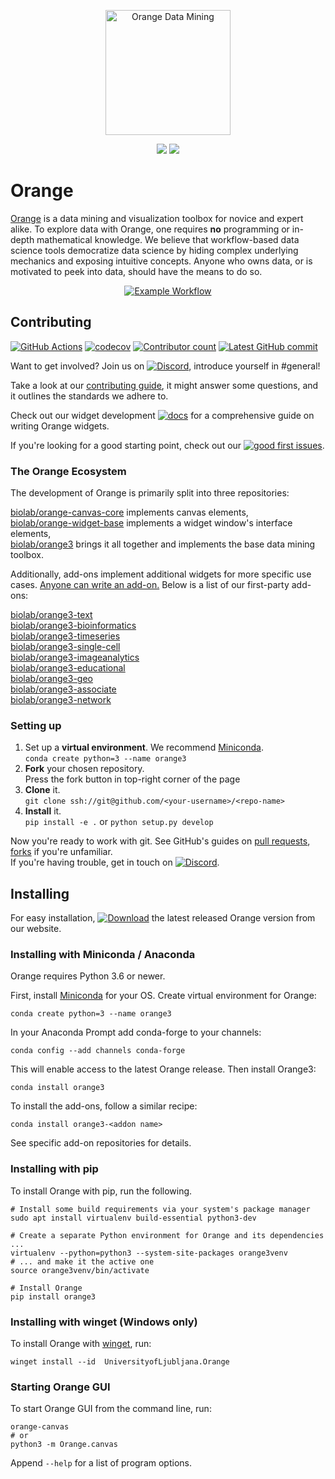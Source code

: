 <p align="center">
    <a href="https://orange.biolab.si/download">
    <img src="https://raw.githubusercontent.com/irgolic/orange3/README-shields/distribute/orange-title.png" alt="Orange Data Mining" height="200">
    </a>
</p>
<p align="center">
    <a href="https://orange.biolab.si/download" alt="Latest release">
        <img src="https://img.shields.io/github/v/release/biolab/orange3?label=download" /></a>
    <a href="https://orange3.readthedocs.io/en/latest/?badge=latest" alt="Documentation">
        <img src="https://readthedocs.org/projects/orange3/badge/?version=latest"></a>
</p>

# Orange  
[Orange] is a data mining and visualization toolbox for novice and expert alike. To explore data with Orange, one requires __no__ programming or in-depth mathematical knowledge. We believe that workflow-based data science tools democratize data science by hiding complex underlying mechanics and exposing intuitive concepts. Anyone who owns data, or is motivated to peek into data, should have the means to do so.

<p align="center">
    <a href="https://orange.biolab.si/download">
    <img src="https://raw.githubusercontent.com/irgolic/orange3/README-shields/distribute/orange-example-tall.png" alt="Example Workflow">
    </a>
</p>

[Orange]: https://orange.biolab.si/

## Contributing

[![GitHub Actions](https://img.shields.io/endpoint.svg?url=https%3A%2F%2Factions-badge.atrox.dev%2Fbiolab%2Forange3%2Fbadge&label=build)](https://actions-badge.atrox.dev/biolab/orange3/goto)
[![codecov](https://img.shields.io/codecov/c/github/biolab/orange3)](https://codecov.io/gh/biolab/orange3)
[![Contributor count](https://img.shields.io/github/contributors-anon/biolab/orange3)](https://github.com/biolab/orange3/graphs/contributors)
[![Latest GitHub commit](https://img.shields.io/github/last-commit/biolab/orange3)](https://github.com/biolab/orange3/commits/master)

Want to get involved? Join us on [![Discord](https://img.shields.io/discord/633376992607076354?logo=discord&color=7389D8&logoColor=white&label=Discord)](https://discord.gg/FWrfeXV), introduce yourself in #general!

Take a look at our [contributing guide](https://github.com/irgolic/orange3/blob/README-shields/CONTRIBUTING.md), it might answer some questions, and it outlines the standards we adhere to.

Check out our widget development [![docs](https://readthedocs.org/projects/orange-widget-base/badge/?version=latest)](https://orange-widget-base.readthedocs.io/en/latest/?badge=latest) for a comprehensive guide on writing Orange widgets.

If you're looking for a good starting point, check out our [![good first issues](https://img.shields.io/github/issues/biolab/orange3/good%20first%20issue?label=good%20first%20issues)](https://github.com/biolab/orange3/issues?q=is%3Aissue+is%3Aopen+label%3A%22good+first+issue%22).


### The Orange Ecosystem

The development of Orange is primarily split into three repositories:

[biolab/orange-canvas-core](https://www.github.com/biolab/orange-canvas-core) implements canvas elements,  
[biolab/orange-widget-base](https://www.github.com/biolab/orange-widget-base) implements a widget window's interface elements,  
[biolab/orange3](https://www.github.com/biolab/orange3) brings it all together and implements the base data mining toolbox.	

Additionally, add-ons implement additional widgets for more specific use cases. [Anyone can write an add-on.](https://github.com/biolab/orange3-example-addon) Below is a list of our first-party add-ons:

[biolab/orange3-text](https://www.github.com/biolab/orange3-text)    
[biolab/orange3-bioinformatics](https://www.github.com/biolab/orange3-bioinformatics)    
[biolab/orange3-timeseries](https://www.github.com/biolab/orange3-timeseries)    
[biolab/orange3-single-cell](https://www.github.com/biolab/orange3-single-cell)    
[biolab/orange3-imageanalytics](https://www.github.com/biolab/orange3-imageanalytics)    
[biolab/orange3-educational](https://www.github.com/biolab/orange3-educational)    
[biolab/orange3-geo](https://www.github.com/biolab/orange3-geo)    
[biolab/orange3-associate](https://www.github.com/biolab/orange3-associate)    
[biolab/orange3-network](https://www.github.com/biolab/orange3-network)

### Setting up

1. Set up a __virtual environment__. We recommend [Miniconda](https://docs.conda.io/en/latest/miniconda.html).  
`conda create python=3 --name orange3`
2. __Fork__ your chosen repository.  
Press the fork button in top-right corner of the page
3. __Clone__ it.   
`git clone ssh://git@github.com/<your-username>/<repo-name>`
4. __Install__ it.  
`pip install -e .` or `python setup.py develop`

Now you're ready to work with git. See GitHub's guides on [pull requests](https://docs.github.com/en/free-pro-team@latest/github/collaborating-with-issues-and-pull-requests/proposing-changes-to-your-work-with-pull-requests), [forks](https://docs.github.com/en/free-pro-team@latest/github/collaborating-with-issues-and-pull-requests/working-with-forks) if you're unfamiliar.  
If you're having trouble, get in touch on [![Discord](https://img.shields.io/discord/633376992607076354?logo=discord&color=7389D8&logoColor=white&label=Discord)](https://discord.gg/FWrfeXV).

## Installing

For easy installation, [![Download](https://img.shields.io/github/v/release/biolab/orange3?label=download)](https://orange.biolab.si/download) the latest released Orange version from our website.

### Installing with Miniconda / Anaconda

Orange requires Python 3.6 or newer.

First, install [Miniconda] for your OS. Create virtual environment for Orange:

```Shell
conda create python=3 --name orange3
```
In your Anaconda Prompt add conda-forge to your channels:

```Shell
conda config --add channels conda-forge
```

This will enable access to the latest Orange release. Then install Orange3:

```Shell
conda install orange3
```

[Miniconda]: https://docs.conda.io/en/latest/miniconda.html

To install the add-ons, follow a similar recipe:

```Shell
conda install orange3-<addon name>
```

See specific add-on repositories for details.

### Installing with pip

To install Orange with pip, run the following.

```Shell
# Install some build requirements via your system's package manager
sudo apt install virtualenv build-essential python3-dev

# Create a separate Python environment for Orange and its dependencies ...
virtualenv --python=python3 --system-site-packages orange3venv
# ... and make it the active one
source orange3venv/bin/activate

# Install Orange
pip install orange3
```

### Installing with winget (Windows only)

To install Orange with [winget](https://docs.microsoft.com/en-us/windows/package-manager/winget/), run:

```Shell
winget install --id  UniversityofLjubljana.Orange 
```

### Starting Orange GUI

To start Orange GUI from the command line, run:

```Shell
orange-canvas
# or
python3 -m Orange.canvas
```

Append `--help` for a list of program options.
